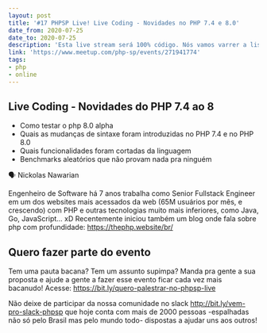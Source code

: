```yaml
---
layout: post
title: '#17 PHPSP Live! Live Coding - Novidades no PHP 7.4 e 8.0'
date_from: 2020-07-25
date_to: 2020-07-25
description: 'Esta live stream será 100% código. Nós vamos varrer a lista de coisas que foram introduzidas ao PHP nas versões 7.4 e 8.'
link: 'https://www.meetup.com/php-sp/events/271941774'
tags:
- php
- online
---
```

## Live Coding - Novidades do PHP 7.4 ao 8
- Como testar o php 8.0 alpha
- Quais as mudanças de sintaxe foram introduzidas no PHP 7.4 e no PHP 8.0
- Quais funcionalidades foram cortadas da linguagem
- Benchmarks aleatórios que não provam nada pra ninguém

🗣️ Nickolas Nawarian

Engenheiro de Software há 7 anos trabalha como Senior Fullstack Engineer em um dos websites mais acessados da web (65M usuários por mês, e crescendo) com PHP e outras tecnologias muito mais inferiores, como Java, Go, JavaScript... xD
Recentemente iniciou também um blog onde fala sobre php com profundidade: https://thephp.website/br/

## Quero fazer parte do evento

Tem uma pauta bacana? Tem um assunto supimpa? Manda pra gente a sua proposta e ajude a gente a fazer esse evento ficar cada vez mais bacanudo!
Acesse: https://bit.ly/quero-palestrar-no-phpsp-live

Não deixe de participar da nossa comunidade no slack http://bit.ly/vem-pro-slack-phpsp que hoje conta com mais de 2000 pessoas -espalhadas não só pelo Brasil mas pelo mundo todo- dispostas a ajudar uns aos outros!
